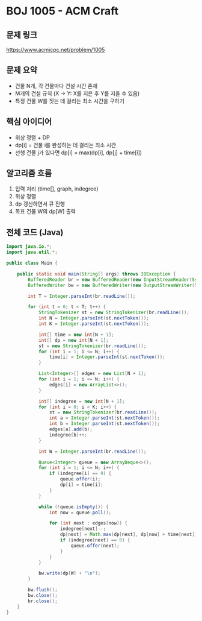 # BOJ 1005 - ACM Craft

## 문제 링크
https://www.acmicpc.net/problem/1005

## 문제 요약
- 건물 N개, 각 건물마다 건설 시간 존재
- M개의 건설 규칙 (X → Y: X를 지은 후 Y를 지을 수 있음)
- 특정 건물 W를 짓는 데 걸리는 최소 시간을 구하기

## 핵심 아이디어
- 위상 정렬 + DP
- dp[i] = 건물 i를 완성하는 데 걸리는 최소 시간
- 선행 건물 j가 있다면
  dp[i] = max(dp[i], dp[j] + time[i])

## 알고리즘 흐름
1. 입력 처리 (time[], graph, indegree)
2. 위상 정렬
3. dp 갱신하면서 큐 진행
4. 목표 건물 W의 dp[W] 출력

## 전체 코드 (Java)
```java
import java.io.*;
import java.util.*;

public class Main {

    public static void main(String[] args) throws IOException {
        BufferedReader br = new BufferedReader(new InputStreamReader(System.in));
        BufferedWriter bw = new BufferedWriter(new OutputStreamWriter(System.out));

        int T = Integer.parseInt(br.readLine());

        for (int t = 0; t < T; t++) {
            StringTokenizer st = new StringTokenizer(br.readLine());
            int N = Integer.parseInt(st.nextToken());
            int K = Integer.parseInt(st.nextToken());

            int[] time = new int[N + 1];
            int[] dp = new int[N + 1];
            st = new StringTokenizer(br.readLine());
            for (int i = 1; i <= N; i++) {
                time[i] = Integer.parseInt(st.nextToken());
            }

            List<Integer>[] edges = new List[N + 1];
            for (int i = 1; i <= N; i++) {
                edges[i] = new ArrayList<>();
            }

            int[] indegree = new int[N + 1];
            for (int i = 0; i < K; i++) {
                st = new StringTokenizer(br.readLine());
                int a = Integer.parseInt(st.nextToken());
                int b = Integer.parseInt(st.nextToken());
                edges[a].add(b);
                indegree[b]++;
            }

            int W = Integer.parseInt(br.readLine());

            Queue<Integer> queue = new ArrayDeque<>();
            for (int i = 1; i <= N; i++) {
                if (indegree[i] == 0) {
                    queue.offer(i);
                    dp[i] = time[i];
                }
            }

            while (!queue.isEmpty()) {
                int now = queue.poll();

                for (int next : edges[now]) {
                    indegree[next]--;
                    dp[next] = Math.max(dp[next], dp[now] + time[next]);
                    if (indegree[next] == 0) {
                        queue.offer(next);
                    }
                }
            }

            bw.write(dp[W] + "\n");
        }

        bw.flush();
        bw.close();
        br.close();
    }
}
```
